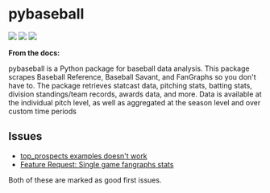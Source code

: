 # pybaseball

[![](https://img.shields.io/badge/pybaseball-docs-green)](https://pypi.org/project/pybaseball/)
[![](https://img.shields.io/badge/pybaseball-repo-blue)](https://github.com/jldbc/pybaseball)
[![](https://img.shields.io/badge/pybaseball-contribution_guidelines-red)](https://github.com/jldbc/pybaseball/blob/master/contributing.md)

**From the docs:**

pybaseball is a Python package for baseball data analysis. This package scrapes Baseball Reference, Baseball Savant, and FanGraphs so you don't have to. The package retrieves statcast data, pitching stats, batting stats, division standings/team records, awards data, and more. Data is available at the individual pitch level, as well as aggregated at the season level and over custom time periods

## Issues

- [top_prospects examples doesn't work](https://github.com/jldbc/pybaseball/issues/284)
- [Feature Request: Single game fangraphs stats](https://github.com/jldbc/pybaseball/issues/52)

Both of these are marked as good first issues.

